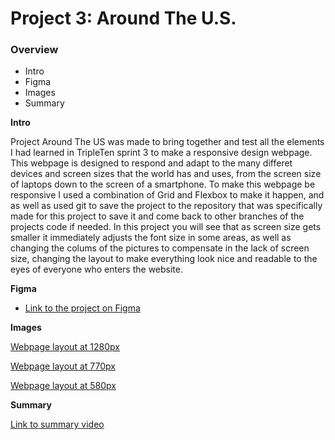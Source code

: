 # Project 3: Around The U.S.

### Overview

- Intro
- Figma
- Images
- Summary

**Intro**

Project Around The US was made to bring together and test all the elements I had learned in TripleTen sprint 3 to make a responsive design webpage. This webpage is designed to respond and adapt to the many differet devices and screen sizes that the world has and uses, from the screen size of laptops down to the screen of a smartphone. To make this webpage be responsive I used a combination of Grid and Flexbox to make it happen, and as well as used git to save the project to the repository that was specifically made for this project to save it and come back to other branches of the projects code if needed. In this project you will see that as screen size gets smaller it immediately adjusts the font size in some areas, as well as changing the colums of the pictures to compensate in the lack of screen size, changing the layout to make everything look nice and readable to the eyes of everyone who enters the website.

**Figma**

- [Link to the project on Figma](https://www.figma.com/file/ii4xxsJ0ghevUOcssTlHZv/Sprint-3%3A-Around-the-US?node-id=0%3A1)

**Images**

[Webpage layout at 1280px](./images/Demo/P3%201280.png)

[Webpage layout at 770px](./images/Demo/P3%20770.png)

[Webpage layout at 580px](./images/Demo/P3%20580.png)

**Summary**

[Link to summary video](https://drive.google.com/file/d/1Gt8QcO06YJJFrCilRrRG6Nb-beVKlnAb/view?usp=sharing)
